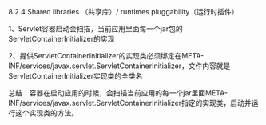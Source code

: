 8.2.4 Shared libraries （共享库）/ runtimes pluggability（运行时插件）

1、Servlet容器启动会扫描，当前应用里面每一个jar包的ServletContainerInitializer的实现

2、提供ServletContainerInitializer的实现类必须绑定在META-INF/services/javax.servlet.ServletContainerInitializer，文件内容就是ServletContainerInitializer实现类的全类名

总结：容器在启动应用的时候，会扫描当前应用的每一个jar里面META-INF/services/javax.servlet.ServletContainerInitializer指定的实现类，启动并运行这个实现类的方法。